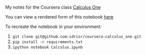 My notes for the Coursera class [Calculus One](https://www.coursera.org/learn/calculus1)

You can view a rendered form of this notebook [here](http://nbviewer.ipython.org/github/idrisr/coursera-calculus_one/tree/master/)

To recreate the notebook in your environment:

1. `git clone git@github.com:idrisr/coursera-calculus_one.git`
2. `pip install -r requirements.txt`
3. `ipython notebook Calculus.ipynb`